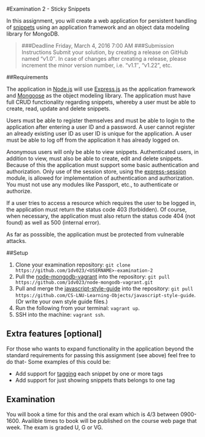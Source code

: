 #Examination 2 - Sticky Snippets

In this assignment, you will create a web application for persistent handling of [snippets](https://en.wikipedia.org/wiki/Snippet_(programming)) using an application framework and an object data modeling library for MongoDB.

>###Deadline
Friday, March 4, 2016 7:00 AM 
###Submission Instructions
Submit your solution, by creating a release on GitHub named “v1.0″. In case of changes after creating a release, please increment the minor version number, i.e. “v1.1″, “v1.22", etc.

##Requirements

The application in [Node.js](https://nodejs.org/en/) will use [Express.js](http://expressjs.com/) as the application  framework and [Mongoose](http://mongoosejs.com/) as  the object modeling library. The application must have full CRUD functionality regarding snippets, whereby a user must be able to create, read, update and delete snippets.

Users must be able to register themselves and must be able to login to the application after entering a user ID and a password. A user cannot register an already existing user ID as user ID is unique for the application. A user must be able to log off from the application it has already logged on.

Anonymous users will only be able to view snippets. Authenticated users, in addition to view, must also be able to create, edit and delete snippets.  Because of this the application must support some basic authentication and authorization. Only use of the session store, using the [express-session](https://github.com/expressjs/session) module, is allowed for implementation of authentication and authorization. You must not use any modules like Passport, etc., to authenticate or authorize.

If a user tries to access a resource which requires the user to be logged in, the application must return the status code 403 (forbidden). Of course, when necessary, the application must also return the status code 404 (not found) as well as 500 (internal error).

As far as posssible, the application must be protected from vulnerable attacks.

##Setup
1. Clone your examination repository: `git clone https://github.com/1dv023/<USERNAME>-examination-2`
2. Pull the [node-mongodb-vagrant](https://github.com/1dv023/node-mongodb-vagrant) into the repository: `git pull https://github.com/1dv023/node-mongodb-vagrant.git`
3. Pull and merge the [javascript-style-guide](https://github.com/CS-LNU-Learning-Objects/javascript-style-guide) into the repository: `git pull https://github.com/CS-LNU-Learning-Objects/javascript-style-guide`. (Or write your own style guide files.)
4. Run the following from your terminal: `vagrant up`.
5. SSH into the machine: `vagrant ssh`.

## Extra features [optional]
For those who wants to expand functionality in the application beyond the standard requirements for passing this assignment (see above) feel free to do that- Some examples of this could be:
* Add support for [tagging](https://en.wikipedia.org/wiki/Tag_(metadata)) each snippet by one or more tags
* Add support for just showing snippets thats belongs to one tag

## Examination
You will book a time for this and the oral exam which is 4/3 between 0900-1600. Availible times to book will be published on the course web page that week. The exam is graded U, G or VG.
